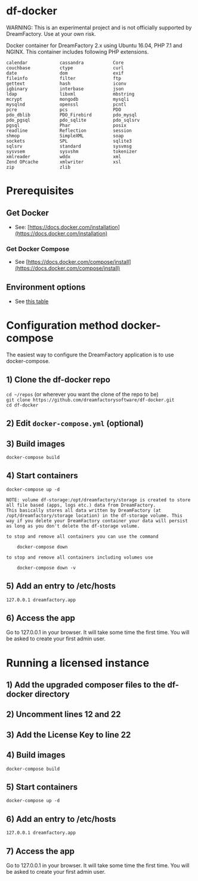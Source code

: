 # df-docker

WARNING: This is an experimental project and is not officially supported by DreamFactory. Use at your own risk.

Docker container for DreamFactory 2.x using Ubuntu 16.04, PHP 7.1 and NGINX. This container includes following PHP extensions.

    calendar            cassandra           Core
    couchbase           ctype               curl
    date                dom                 exif
    fileinfo            filter              ftp
    gettext             hash                iconv
    igbinary            interbase           json
    ldap                libxml              mbstring
    mcrypt              mongodb             mysqli
    mysqlnd             openssl             pcntl
    pcre                pcs                 PDO
    pdo_dblib           PDO_Firebird        pdo_mysql
    pdo_pgsql           pdo_sqlite          pdo_sqlsrv
    pgsql               Phar                posix
    readline            Reflection          session
    shmop               SimpleXML           soap
    sockets             SPL                 sqlite3
    sqlsrv              standard            sysvmsg
    sysvsem             sysvshm             tokenizer
    xmlreader           wddx                xml
    Zend OPcache        xmlwriter           xsl
    zip                 zlib

# Prerequisites

## Get Docker
- See: [https://docs.docker.com/installation](https://docs.docker.com/installation)

### Get Docker Compose
- See [https://docs.docker.com/compose/install](https://docs.docker.com/compose/install)

## Environment options
- See [this table](#environment-options-1)

# Configuration method docker-compose
The easiest way to configure the DreamFactory application is to use docker-compose.

## 1) Clone the df-docker repo
`cd ~/repos` (or wherever you want the clone of the repo to be)  
`git clone https://github.com/dreamfactorysoftware/df-docker.git`  
`cd df-docker`

## 2) Edit `docker-compose.yml` (optional)

## 3) Build images
`docker-compose build`

## 4) Start containers
`docker-compose up -d`

    NOTE: volume df-storage:/opt/dreamfactory/storage is created to store all file based (apps, logs etc.) data from DreamFactory.
    This basically stores all data written by DreamFactory (at /opt/dreamfactory/storage location) in the df-storage volume. This 
    way if you delete your DreamFactory container your data will persist as long as you don't delete the df-storage volume.
    
    to stop and remove all containers you can use the command 
    
        docker-compose down
    
    to stop and remove all containers including volumes use 
    
        docker-compose down -v
    
## 5) Add an entry to /etc/hosts
`127.0.0.1 dreamfactory.app`

## 6) Access the app
Go to 127.0.0.1 in your browser. It will take some time the first time. You will be asked to create your first admin user.

# Running a licensed instance

## 1) Add the upgraded composer files to the df-docker directory

## 2) Uncomment lines 12 and 22

## 3) Add the License Key to line 22

## 4) Build images
`docker-compose build`

## 5) Start containers
`docker-compose up -d`

## 6) Add an entry to /etc/hosts
`127.0.0.1 dreamfactory.app`

## 7) Access the app
Go to 127.0.0.1 in your browser. It will take some time the first time. You will be asked to create your first admin user.